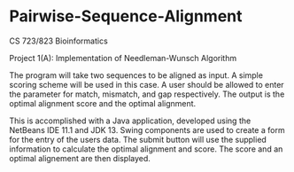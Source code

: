 # Pairwise-Sequence-Alignment

CS 723/823 Bioinformatics

Project 1(A): Implementation of Needleman-Wunsch Algorithm

The program will take two sequences to be aligned as input. A simple scoring scheme will be used in this case. A user should be allowed to enter the parameter for match, mismatch, and gap respectively. The output is the optimal alignment score and the optimal alignment.

This is accomplished with a Java application, developed using the NetBeans IDE 11.1 and JDK 13.  Swing components are used to create a form for the entry of the users data.  The submit button will use the supplied information to calculate the optimal alignment and score.  The score and an optimal alignement are then displayed.
